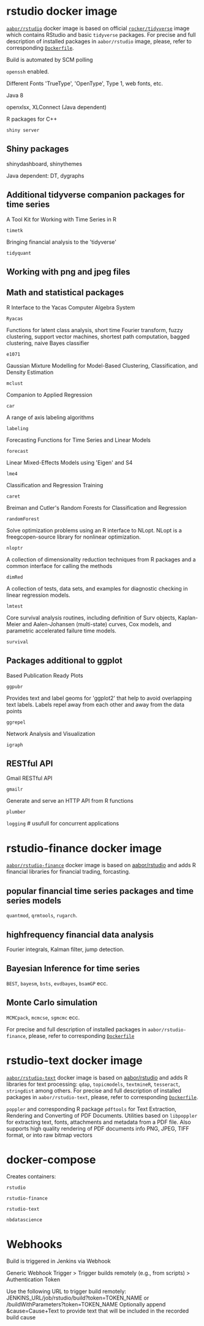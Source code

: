 # rstudio docker image

[`aabor/rstudio`](https://cloud.docker.com/u/aabor/repository/docker/aabor/rstudio) docker image is based on official [`rocker/tidyverse`](https://hub.docker.com/r/rocker/tidyverse/) image which contains RStudio and basic `tidyverse` packages. For precise and full description of installed packages in `aabor/rstudio` image, please, refer to corresponding [`Dockerfile`](https://github.com/aabor/rstudio/blob/master/rstudio/Dockerfile).

Build is automated by SCM polling


`openssh` enabled.

Different Fonts 'TrueType', 'OpenType', Type 1, web fonts, etc.

Java 8

openxlsx, XLConnect (Java dependent)

R packages for C++

`shiny server`

## Shiny packages

shinydashboard, shinythemes

Java dependent: DT, dygraphs


## Additional tidyverse companion packages for time series

A Tool Kit for Working with Time Series in R

`timetk`

Bringing financial analysis to the 'tidyverse'

`tidyquant`

## Working with png and jpeg files

## Math and statistical packages

R Interface to the Yacas Computer Algebra System

`Ryacas`

Functions for latent class analysis, short time Fourier transform, fuzzy clustering, support vector machines, shortest path computation, bagged clustering, naive Bayes classifier

`e1071`


Gaussian Mixture Modelling for Model-Based Clustering, Classification, and Density Estimation

`mclust`


Companion to Applied Regression 

`car` 


A range of axis labeling algorithms

`labeling`


Forecasting Functions for Time Series and Linear Models

`forecast`


Linear Mixed-Effects Models using 'Eigen' and S4

`lme4` 


Classification and Regression Training

`caret` 


Breiman and Cutler's Random Forests for Classification and Regression

`randomForest` 


Solve optimization problems using an R interface to NLopt. NLopt is a freegcopen-source library for nonlinear optimization.

`nloptr` 


A collection of dimensionality reduction techniques from R packages and a common interface for calling the methods

`dimRed` 


A collection of tests, data sets, and examples for diagnostic checking in linear regression models. 

`lmtest` 


Core survival analysis routines, including definition of Surv objects, Kaplan-Meier and Aalen-Johansen (multi-state) curves, Cox models, and parametric accelerated failure time models.

`survival`


## Packages additional to ggplot

Based Publication Ready Plots

`ggpubr`
    
Provides text and label geoms for 'ggplot2' that help to avoid overlapping text labels. Labels repel away from each other and away from the data points

`ggrepel`

Network Analysis and Visualization

`igraph`


## RESTful API

Gmail RESTful API

`gmailr`

Generate and serve an HTTP API from R functions
 
`plumber`

`logging` # usufull for concurrent applications

# rstudio-finance docker image
[`aabor/rstudio-finance`](https://cloud.docker.com/repository/docker/aabor/rstudio-finance) docker image is based on [aabor/rstudio](https://github.com/aabor/rstudio) and adds R financial libraries for financial trading, forcasting.

## popular financial time series packages and time series models

`quantmod`, `qrmtools`, `rugarch`. 

## highfrequency financial data analysis

Fourier integrals, Kalman filter, jump detection.

## Bayesian Inference for time series

`BEST`, `bayesm`, `bsts`, `evdbayes`, `bsamGP` ecc.

## Monte Carlo simulation

`MCMCpack`, `mcmcse`, `sgmcmc` ecc.

For precise and full description of installed packages in `aabor/rstudio-finance`, please, refer to corresponding [`Dockerfile`](https://github.com/aabor/rstudio/blob/master/rstudio-finance/Dockerfile)

# rstudio-text docker image
[`aabor/rstudio-text`](https://cloud.docker.com/repository/docker/aabor/rstudio-text) docker image is based on [aabor/rstudio](https://github.com/aabor/rstudio) and adds R libraries for text processing: `qdap`, `topicmodels`, `textmineR`, `tesseract`, `stringdist` among others. For precise and full description of installed packages in `aabor/rstudio-text`, please, refer to corresponding [`Dockerfile`](https://github.com/aabor/rstudio/blob/master/rstudio-text/Dockerfile).

`poppler` and corresponding R package `pdftools` for Text Extraction, Rendering and Converting of PDF Documents. Utilities based on `libpoppler` for extracting text, fonts, attachments and metadata from a PDF file. Also supports high quality rendering of PDF documents info PNG, JPEG, TIFF format, or into raw bitmap vectors



# docker-compose
Creates containers:

`rstudio`

`rstudio-finance`

`rstudio-text`

`nbdatascience`

# Webhooks

Build is triggered in Jenkins via Webhook

Generic Webhook Trigger > Trigger builds remotely (e.g., from scripts) > Authentication Token

Use the following URL to trigger build remotely: JENKINS_URL/job/rstudio/build?token=TOKEN_NAME or /buildWithParameters?token=TOKEN_NAME
Optionally append &cause=Cause+Text to provide text that will be included in the recorded build cause

